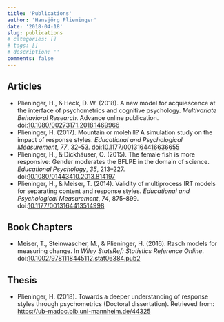 ```yaml
---
title: 'Publications'
author: 'Hansjörg Plieninger'
date: '2018-04-18'
slug: publications
# categories: []
# tags: []
# description: ''
comments: false
---
```


## Articles

-   Plieninger, H., & Heck, D. W. (2018). A new model for acquiescence at
the interface of psychometrics and cognitive psychology. *Multivariate
Behavioral Research*. Advance online publication.
doi:[10.1080&#47;00273171.2018.1469966](https://doi.org/10.1080/00273171.2018.1469966)
-   Plieninger, H. (2017). Mountain or molehill? A simulation study on the
impact of response styles. *Educational and Psychological Measurement*,
*77*, 32–53.
doi:[10.1177&#47;0013164416636655](https://doi.org/10.1177/0013164416636655) 
-   Plieninger, H., & Dickhäuser, O. (2015). The female fish is more
responsive: Gender moderates the BFLPE in the domain of science.
*Educational Psychology*, *35*, 213–227.
doi:[10.1080&#47;01443410.2013.814197](https://doi.org/10.1080/01443410.2013.814197) 
-   Plieninger, H., & Meiser, T. (2014). Validity of multiprocess IRT models
for separating content and response styles. *Educational and
Psychological Measurement*, *74*, 875–899.
doi:[10.1177&#47;0013164413514998](https://doi.org/10.1177/0013164413514998) 

## Book Chapters

-   Meiser, T., Steinwascher, M., & Plieninger, H. (2016). Rasch models for
measuring change. In *Wiley StatsRef: Statistics Reference Online*.
doi:[10.1002&#47;9781118445112.stat06384.pub2](https://doi.org/10.1002/9781118445112.stat06384.pub2)

## Thesis

-   Plieninger, H. (2018). Towards a deeper understanding of response styles through psychometrics (Doctoral dissertation). Retrieved from: https://ub-madoc.bib.uni-mannheim.de/44325